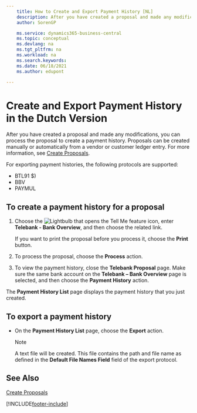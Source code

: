 ```yaml
---
    title: How to Create and Export Payment History [NL]
    description: After you have created a proposal and made any modifications, you can process the proposal to create a payment history. 
    author: SorenGP

    ms.service: dynamics365-business-central
    ms.topic: conceptual
    ms.devlang: na
    ms.tgt_pltfrm: na
    ms.workload: na
    ms.search.keywords:
    ms.date: 06/18/2021
    ms.author: edupont

---
```

# Create and Export Payment History in the Dutch Version
After you have created a proposal and made any modifications, you can process the proposal to create a payment history. Proposals can be created manually or automatically from a vendor or customer ledger entry. For more information, see [Create Proposals](how-to-create-proposals.md).  

 For exporting payment histories, the following protocols are supported:  

- BTL91 $)  
- BBV  
- PAYMUL  

## To create a payment history for a proposal  

1.  Choose the ![Lightbulb that opens the Tell Me feature](../../media/ui-search/search_small.png "Tell me what you want to do") icon, enter **Telebank - Bank Overview**, and then choose the related link.  

    If you want to print the proposal before you process it, choose the **Print** button.  

2.  To process the proposal, choose the **Process** action.  
3.  To view the payment history, close the **Telebank Proposal** page. Make sure the same bank account on the **Telebank – Bank Overview** page is selected, and then choose the **Payment History** action.  

The **Payment History List** page displays the payment history that you just created.  

## To export a payment history  

- On the **Payment History List** page, choose the **Export** action.  

    > [!NOTE]  
    >  A text file will be created. This file contains the path and file name as defined in the **Default File Names Field** field of the export protocol.  

## See Also  
 [Create Proposals](how-to-create-proposals.md)


[!INCLUDE[footer-include](../../includes/footer-banner.md)]